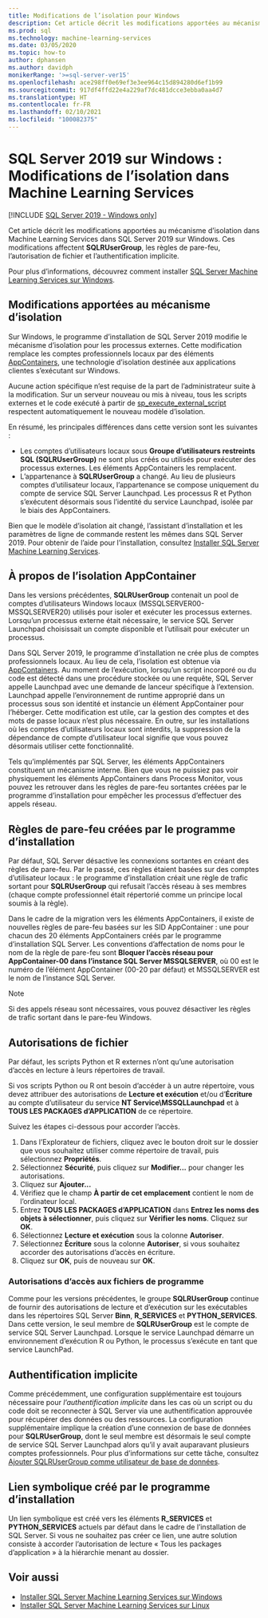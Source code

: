 ```yaml
---
title: Modifications de l’isolation pour Windows
description: Cet article décrit les modifications apportées au mécanisme d’isolation dans Machine Learning Services dans SQL Server 2019 sur Windows. Ces modifications affectent SQLRUserGroup, les règles de pare-feu, l’autorisation de fichier et l’authentification implicite.
ms.prod: sql
ms.technology: machine-learning-services
ms.date: 03/05/2020
ms.topic: how-to
author: dphansen
ms.author: davidph
monikerRange: '>=sql-server-ver15'
ms.openlocfilehash: ace298ff0e69ef3e3ee964c15d894280d6ef1b99
ms.sourcegitcommit: 917df4ffd22e4a229af7dc481dcce3ebba0aa4d7
ms.translationtype: HT
ms.contentlocale: fr-FR
ms.lasthandoff: 02/10/2021
ms.locfileid: "100082375"
---
```

# <a name="sql-server-2019-on-windows-isolation-changes-for-machine-learning-services"></a>SQL Server 2019 sur Windows : Modifications de l’isolation dans Machine Learning Services
[!INCLUDE [SQL Server 2019 - Windows only](../../includes/applies-to-version/sqlserver2019-windows-only.md)]

Cet article décrit les modifications apportées au mécanisme d’isolation dans Machine Learning Services dans SQL Server 2019 sur Windows. Ces modifications affectent **SQLRUserGroup**, les règles de pare-feu, l’autorisation de fichier et l’authentification implicite.

Pour plus d’informations, découvrez comment installer [SQL Server Machine Learning Services sur Windows](sql-machine-learning-services-windows-install.md).

## <a name="changes-to-isolation-mechanism"></a>Modifications apportées au mécanisme d’isolation

Sur Windows, le programme d’installation de SQL Server 2019 modifie le mécanisme d’isolation pour les processus externes. Cette modification remplace les comptes professionnels locaux par des éléments [AppContainers](/windows/desktop/secauthz/appcontainer-isolation), une technologie d’isolation destinée aux applications clientes s’exécutant sur Windows. 

Aucune action spécifique n’est requise de la part de l’administrateur suite à la modification. Sur un serveur nouveau ou mis à niveau, tous les scripts externes et le code exécuté à partir de [sp_execute_external_script](../../relational-databases/system-stored-procedures/sp-execute-external-script-transact-sql.md) respectent automatiquement le nouveau modèle d’isolation. 

En résumé, les principales différences dans cette version sont les suivantes :

+ Les comptes d’utilisateurs locaux sous **Groupe d’utilisateurs restreints SQL (SQLRUserGroup)** ne sont plus créés ou utilisés pour exécuter des processus externes. Les éléments AppContainers les remplacent.
+ L’appartenance à **SQLRUserGroup** a changé. Au lieu de plusieurs comptes d’utilisateur locaux, l’appartenance se compose uniquement du compte de service SQL Server Launchpad. Les processus R et Python s’exécutent désormais sous l’identité du service Launchpad, isolée par le biais des AppContainers.

Bien que le modèle d’isolation ait changé, l’assistant d’installation et les paramètres de ligne de commande restent les mêmes dans SQL Server 2019. Pour obtenir de l’aide pour l’installation, consultez [Installer SQL Server Machine Learning Services](sql-machine-learning-services-windows-install.md).

## <a name="about-appcontainer-isolation"></a>À propos de l’isolation AppContainer

Dans les versions précédentes, **SQLRUserGroup** contenait un pool de comptes d’utilisateurs Windows locaux (MSSQLSERVER00-MSSQLSERVER20) utilisés pour isoler et exécuter les processus externes. Lorsqu’un processus externe était nécessaire, le service SQL Server Launchpad choisissait un compte disponible et l’utilisait pour exécuter un processus. 

Dans SQL Server 2019, le programme d’installation ne crée plus de comptes professionnels locaux. Au lieu de cela, l’isolation est obtenue via [AppContainers](/windows/desktop/secauthz/appcontainer-isolation). Au moment de l’exécution, lorsqu’un script incorporé ou du code est détecté dans une procédure stockée ou une requête, SQL Server appelle Launchpad avec une demande de lanceur spécifique à l’extension. Launchpad appelle l’environnement de runtime approprié dans un processus sous son identité et instancie un élément AppContainer pour l’héberger. Cette modification est utile, car la gestion des comptes et des mots de passe locaux n’est plus nécessaire. En outre, sur les installations où les comptes d’utilisateurs locaux sont interdits, la suppression de la dépendance de compte d’utilisateur local signifie que vous pouvez désormais utiliser cette fonctionnalité.

Tels qu’implémentés par SQL Server, les éléments AppContainers constituent un mécanisme interne. Bien que vous ne puissiez pas voir physiquement les éléments AppContainers dans Process Monitor, vous pouvez les retrouver dans les règles de pare-feu sortantes créées par le programme d’installation pour empêcher les processus d’effectuer des appels réseau.

## <a name="firewall-rules-created-by-setup"></a>Règles de pare-feu créées par le programme d’installation

Par défaut, SQL Server désactive les connexions sortantes en créant des règles de pare-feu. Par le passé, ces règles étaient basées sur des comptes d’utilisateur locaux : le programme d’installation créait une règle de trafic sortant pour **SQLRUserGroup** qui refusait l’accès réseau à ses membres (chaque compte professionnel était répertorié comme un principe local soumis à la règle). 

Dans le cadre de la migration vers les éléments AppContainers, il existe de nouvelles règles de pare-feu basées sur les SID AppContainer : une pour chacun des 20 éléments AppContainers créés par le programme d’installation SQL Server. Les conventions d’affectation de noms pour le nom de la règle de pare-feu sont **Bloquer l’accès réseau pour AppContainer-00 dans l’instance SQL Server MSSQLSERVER**, où 00 est le numéro de l’élément AppContainer (00-20 par défaut) et MSSQLSERVER est le nom de l’instance SQL Server. 

> [!Note]
> Si des appels réseau sont nécessaires, vous pouvez désactiver les règles de trafic sortant dans le pare-feu Windows.

<a name="file-permissions"></a>

## <a name="file-permissions"></a>Autorisations de fichier

Par défaut, les scripts Python et R externes n’ont qu’une autorisation d’accès en lecture à leurs répertoires de travail. 

Si vos scripts Python ou R ont besoin d’accéder à un autre répertoire, vous devez attribuer des autorisations de **Lecture et exécution** et/ou d’**Écriture** au compte d’utilisateur du service **NT Service\MSSQLLaunchpad** et à **TOUS LES PACKAGES d’APPLICATION** de ce répertoire.

Suivez les étapes ci-dessous pour accorder l’accès.

1. Dans l’Explorateur de fichiers, cliquez avec le bouton droit sur le dossier que vous souhaitez utiliser comme répertoire de travail, puis sélectionnez **Propriétés**.
1. Sélectionnez **Sécurité**, puis cliquez sur **Modifier...** pour changer les autorisations.
1. Cliquez sur **Ajouter...**
1. Vérifiez que le champ **À partir de cet emplacement** contient le nom de l’ordinateur local.
1. Entrez **TOUS LES PACKAGES d’APPLICATION** dans **Entrez les noms des objets à sélectionner**, puis cliquez sur **Vérifier les noms**. Cliquez sur **OK**.
1. Sélectionnez **Lecture et exécution** sous la colonne **Autoriser**.
1. Sélectionnez **Écriture** sous la colonne **Autoriser**, si vous souhaitez accorder des autorisations d’accès en écriture.
1. Cliquez sur **OK**, puis de nouveau sur **OK**.

### <a name="program-file-permissions"></a>Autorisations d’accès aux fichiers de programme

Comme pour les versions précédentes, le groupe **SQLRUserGroup** continue de fournir des autorisations de lecture et d’exécution sur les exécutables dans les répertoires SQL Server **Binn**, **R_SERVICES** et **PYTHON_SERVICES**. Dans cette version, le seul membre de **SQLRUserGroup** est le compte de service SQL Server Launchpad.  Lorsque le service Launchpad démarre un environnement d’exécution R ou Python, le processus s’exécute en tant que service LaunchPad.

## <a name="implied-authentication"></a>Authentification implicite

Comme précédemment, une configuration supplémentaire est toujours nécessaire pour *l’authentification implicite* dans les cas où un script ou du code doit se reconnecter à SQL Server via une authentification approuvée pour récupérer des données ou des ressources. La configuration supplémentaire implique la création d’une connexion de base de données pour **SQLRUserGroup**, dont le seul membre est désormais le seul compte de service SQL Server Launchpad alors qu’il y avait auparavant plusieurs comptes professionnels. Pour plus d’informations sur cette tâche, consultez [Ajouter SQLRUserGroup comme utilisateur de base de données](../security/create-a-login-for-sqlrusergroup.md).


## <a name="symbolic-link-created-by-setup"></a>Lien symbolique créé par le programme d’installation

Un lien symbolique est créé vers les éléments **R_SERVICES** et **PYTHON_SERVICES** actuels par défaut dans le cadre de l’installation de SQL Server. Si vous ne souhaitez pas créer ce lien, une autre solution consiste à accorder l’autorisation de lecture « Tous les packages d’application » à la hiérarchie menant au dossier.


## <a name="see-also"></a>Voir aussi

+ [Installer SQL Server Machine Learning Services sur Windows](sql-machine-learning-services-windows-install.md)
+ [Installer SQL Server Machine Learning Services sur Linux](../../linux/sql-server-linux-setup-machine-learning.md)
